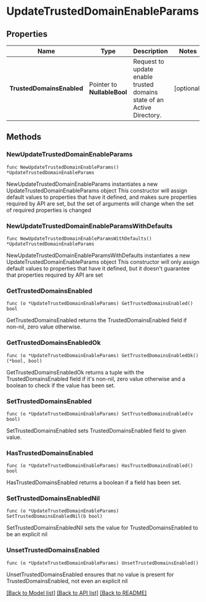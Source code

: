 # UpdateTrustedDomainEnableParams

## Properties

Name | Type | Description | Notes
------------ | ------------- | ------------- | -------------
**TrustedDomainsEnabled** | Pointer to **NullableBool** | Request to update enable trusted domains state of an Active Directory. | [optional] 

## Methods

### NewUpdateTrustedDomainEnableParams

`func NewUpdateTrustedDomainEnableParams() *UpdateTrustedDomainEnableParams`

NewUpdateTrustedDomainEnableParams instantiates a new UpdateTrustedDomainEnableParams object
This constructor will assign default values to properties that have it defined,
and makes sure properties required by API are set, but the set of arguments
will change when the set of required properties is changed

### NewUpdateTrustedDomainEnableParamsWithDefaults

`func NewUpdateTrustedDomainEnableParamsWithDefaults() *UpdateTrustedDomainEnableParams`

NewUpdateTrustedDomainEnableParamsWithDefaults instantiates a new UpdateTrustedDomainEnableParams object
This constructor will only assign default values to properties that have it defined,
but it doesn't guarantee that properties required by API are set

### GetTrustedDomainsEnabled

`func (o *UpdateTrustedDomainEnableParams) GetTrustedDomainsEnabled() bool`

GetTrustedDomainsEnabled returns the TrustedDomainsEnabled field if non-nil, zero value otherwise.

### GetTrustedDomainsEnabledOk

`func (o *UpdateTrustedDomainEnableParams) GetTrustedDomainsEnabledOk() (*bool, bool)`

GetTrustedDomainsEnabledOk returns a tuple with the TrustedDomainsEnabled field if it's non-nil, zero value otherwise
and a boolean to check if the value has been set.

### SetTrustedDomainsEnabled

`func (o *UpdateTrustedDomainEnableParams) SetTrustedDomainsEnabled(v bool)`

SetTrustedDomainsEnabled sets TrustedDomainsEnabled field to given value.

### HasTrustedDomainsEnabled

`func (o *UpdateTrustedDomainEnableParams) HasTrustedDomainsEnabled() bool`

HasTrustedDomainsEnabled returns a boolean if a field has been set.

### SetTrustedDomainsEnabledNil

`func (o *UpdateTrustedDomainEnableParams) SetTrustedDomainsEnabledNil(b bool)`

 SetTrustedDomainsEnabledNil sets the value for TrustedDomainsEnabled to be an explicit nil

### UnsetTrustedDomainsEnabled
`func (o *UpdateTrustedDomainEnableParams) UnsetTrustedDomainsEnabled()`

UnsetTrustedDomainsEnabled ensures that no value is present for TrustedDomainsEnabled, not even an explicit nil

[[Back to Model list]](../README.md#documentation-for-models) [[Back to API list]](../README.md#documentation-for-api-endpoints) [[Back to README]](../README.md)


